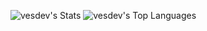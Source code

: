 ![vesdev's Stats](https://github-readme-stats.vercel.app/api?username=vesdev&theme=radical&show_icons=true&hide_border=true&count_private=false)
![vesdev's Top Languages](https://github-readme-stats.vercel.app/api/top-langs/?username=vesdev&theme=radical&show_icons=true&hide_border=true&layout=compact)

